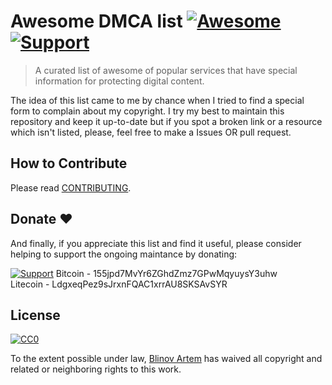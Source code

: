 #  Awesome DMCA list [![Awesome](https://cdn.rawgit.com/sindresorhus/awesome/d7305f38d29fed78fa85652e3a63e154dd8e8829/media/badge.svg)](https://github.com/sindresorhus/awesome) [![Support](https://img.shields.io/badge/Donate-PayPal-green.svg)](https://www.paypal.me/temablinov)

> A curated list of awesome of popular services that have special information for protecting digital content.

The idea of this list came to me by chance when I tried to find a special form to complain about my copyright.
I try my best to maintain this repository and keep it up-to-date but if you spot a broken link or a resource which isn't listed, please, feel free to make a Issues OR pull request.

## How to Contribute

Please read [CONTRIBUTING](/CONTRIBUTING.md).

## Donate :heart:

And finally, if you appreciate this list and find it useful, please consider helping to support the ongoing maintance by donating:

[![Support](https://img.shields.io/badge/Donate-PayPal-green.svg)](https://www.paypal.me/temablinov)
Bitcoin - 155jpd7MvYr6ZGhdZmz7GPwMqyuysY3uhw  
Litecoin - LdgxeqPez9sJrxnFQAC1xrrAU8SKSAvSYR

## License

[![CC0](https://licensebuttons.net/p/zero/1.0/88x31.png)](https://creativecommons.org/publicdomain/zero/1.0/)

To the extent possible under law, [Blinov Artem](https://twitter.com/blinovinfo) has waived all copyright and related or neighboring rights to this work.

